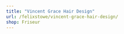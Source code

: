 ```yaml
---
title: "Vincent Grace Hair Design"
url: /felixstowe/vincent-grace-hair-design/
shop: Friseur
---
```

